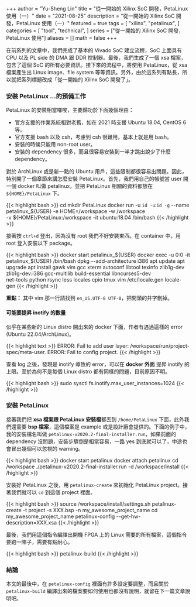 +++
author = "Yu-Sheng Lin"
title = "從一開始的 Xilinx SoC 開發，PetaLinux 使用（一）"
date = "2021-08-25"
description = "從一開始的 Xilinx SoC 開發，PetaLinux 使用（一）"
featured = true
tags = [
    "xilinx",
    "petalinux",
]
categories = [
    "tool",
    "technical",
]
series = ["從一開始的 Xilinx SoC 開發，PetaLinux 使用"]
aliases = []
math = false
+++

在前系列的文章中，我們完成了基本的 Vivado SoC 建立流程，SoC 上面具有 CPU 以及 PL side 的 DMA 跟 DDR 控制器。最後，我們生成了一個 xsa 檔案，包含了這個 SoC 的所有必要資訊。接下來的流程中，將使用 PetaLinux，從 xsa 檔案產生出 Linux image、file system 等等資訊。另外，由於這系列有點長，所以就把系列標題改成「從一開始的 Xilinx SoC 開發了」。

<!--more-->

### 安裝 PetaLinux ...的預備工作

PetaLinux 的安裝相當囉唆，主要歸功於下面幾個理由：

* 官方支援的作業系統相對老舊，如在 2021 時支援 Ubuntu 18.04, CentOS 6 等。
* 官方支援 bash 以及 csh，考慮到 csh 很難用，基本上就是用 bash。
* 安裝的時候只能用 non-root user。
* 安裝的 dependency 很多，而且很容易安裝到一半才跳出說少了什麼 dependency。

對於 ArchLinux 或是新一點的 Ubuntu 用戶，這些限制都很容易出問題。因此，特別開了一個章節來講怎麼安裝 PetaLinux。首先，我們用自己的帳號當 user 開一個 docker 叫做 petalinux，並把 PetaLinux 相關的資料都放在 `${HOME}/PetaLinux` 下。

{{< highlight bash >}}
cd
mkdir PetaLinux
docker run -u `id -u`:`id -g` --name petalinux_${USER} -e HOME=/workspace -w /workspace \
           -v ${HOME}/PetaLinux:/workspace -it ubuntu:18.04 /bin/bash
{{< /highlight >}}

接著按 `ctrl+d` 登出，因為沒有 root 我們不好安裝東西。在 container 中，用 root 登入安裝以下 package。

{{< highlight bash >}}
docker start petalinux_${USER}
docker exec -u 0:0 -it petalinux_${USER} /bin/bash
dpkg --add-architecture i386
apt update
apt upgrade
apt install gawk vim gcc xterm autoconf libtool texinfo zlib1g-dev \
    zlib1g-dev:i386 gcc-multilib build-essential libncurses5-dev \
    net-tools python rsync less locales cpio tmux
vim /etc/locale.gen
locale-gen
{{< /highlight >}}

**重點：** 其中 vim 那一行請找到 `en_US.UTF-8 UTF-8`，把開頭的井字刪掉。

#### 可能要提昇 inotify 的數量

似乎在某些新的 Linux distro 開出來的 docker 下面，作者有遇過這樣的 error (Ubuntu 22.04/ArchLinux)。

{{< highlight text >}}
ERROR: Fail to add user layer: /workspace/run/project-spec/meta-user.
ERROR: Fail to config project.
{{< /highlight >}}

查看 log 之後，發現是 inotify 導致的 error，可以在 **docker 外面** 提昇 inotify 的上限。至於為何不是每個 Linux distro 都有同樣的問題，目前原因不明。

{{< highlight bash >}}
sudo sysctl fs.inotify.max_user_instances=1024
{{< /highlight >}}

### 安裝 PetaLinux
接著我們把 **xsa 檔案跟 PetaLinux 安裝檔**都丟到 `/home/PetaLinux` 下面，此外我們還需要 **bsp 檔案**，這個檔案是 example 或是設計廠會提供的。下面的例子中，我的安裝檔名叫做 `petalinux-v2020.2-final-installer.run`，如果前面的 dependency 沒問題，安裝步驟倒是相當容易，一路 yes 到底就可以了，中途也會冒出幾個可以忽視的 warning。

{{< highlight bash >}}
docker start petalinux
docker attach petalinux
cd /workspace
./petalinux-v2020.2-final-installer.run -d /workspace/install
{{< /highlight >}}

安裝好 PetaLinux 之後，用 `petalinux-create` 來初始化 PetaLinux project。接著我們就可以 `cd` 到這個 project 裡面。

{{< highlight bash >}}
source /workspace/install/settings.sh
petalinux-create -t project -s XXX.bsp -n my_awesome_project_name
cd my_awesome_project_name
petalinux-config --get-hw-description=XXX.xsa
{{< /highlight >}}

最後，我們用這個指令編譯出開機 FPGA 上的 Linux 需要的所有檔案，這個指令要跑一陣子，需要有點耐心。

{{< highlight bash >}}
petalinux-build
{{< /highlight >}}

### 結論

本文的最後中，在 `petalinux-config` 裡面有許多設定要調整，而且關於 `petalinux-build` 編譯出來的檔案要如何使用也都沒有說明，就留在下一篇文章說明吧。
